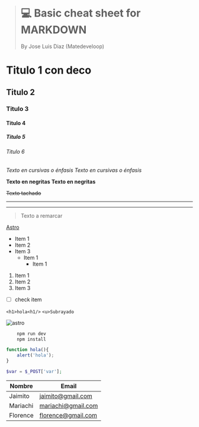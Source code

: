 ># 💻 Basic cheat sheet for **MARKDOWN**
>By Jose Luis Diaz (Matedeveloop)

<!-- Titulos -->
# Titulo 1 con deco
## **Titulo 2**
### Titulo 3
#### Titulo 4
##### Titulo 5
###### Titulo 6


<!-- Cursivas -->
*Texto en cursivas o énfasis*
_Texto en cursivas o énfasis_ 

<!-- Negritas -->
**Texto en negritas**
__Texto en negritas__

<!-- Tachado -->
~~Texto tachado~~

<!-- Division -->

---
___

<!-- Blockqoute -->
> Texto a remarcar


<!-- Links -->
[Astro](https://astro.build)

<!-- UL -->
* Item 1
* Item 2
* Item 3
    * Item 1
        * Item 1

<!-- OL -->

1. Item 1
1. Item 2
1. Item 3

<!-- Check -->
- [ ] check item

<!-- HTML -->
`<h1>hola<h1/>`
`<u>Subrayado`

<!-- Imagenes -->
![astro](https://encrypted-tbn0.gstatic.com/images?q=tbn:ANd9GcTFqHSPiys_m2zMys38zkul1zbc5V7MIBgWReXMZcVgRgJI2I8966m4GKyngqGR1woxjAw&usqp=CAU)

<!-- Bloques de codigo -->

```bash
    npm run dev
    npm install
```
```javascript
function hola(){
    alert('hola');
}
```
```php
$var = $_POST['var'];
```

<!-- Tablas -->
| Nombre | Email |
| -----  | ----- |
| Jaimito | jaimito@gmail.com | 
| Mariachi | mariachi@gmail.com | 
| Florence | florence@gmail.com | 
